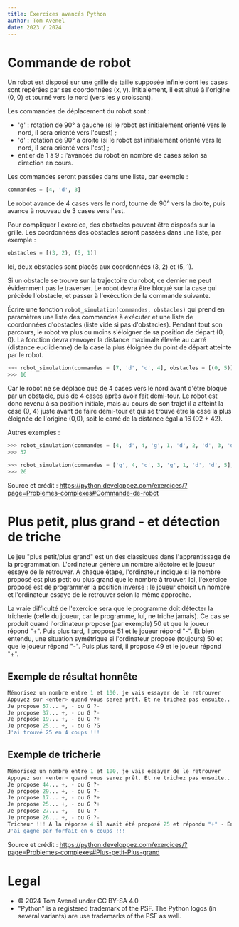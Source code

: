 ```yaml
---
title: Exercices avancés Python
author: Tom Avenel
date: 2023 / 2024
---
```


# Commande de robot

Un robot est disposé sur une grille de taille supposée infinie dont les cases sont repérées par ses coordonnées (x, y).
Initialement, il est situé à l'origine (0, 0) et tourné vers le nord (vers les y croissant).

Les commandes de déplacement du robot sont :

- 'g' : rotation de 90° à gauche (si le robot est initialement orienté vers le nord, il sera orienté vers l'ouest) ;
- 'd' : rotation de 90° à droite (si le robot est initialement orienté vers le nord, il sera orienté vers l'est) ;
- entier de 1 à 9 : l'avancée du robot en nombre de cases selon sa direction en cours.


Les commandes seront passées dans une liste, par exemple :

```python
commandes = [4, 'd', 3]
```

Le robot avance de 4 cases vers le nord, tourne de 90° vers la droite, puis avance à nouveau de 3 cases vers l'est.

Pour compliquer l'exercice, des obstacles peuvent être disposés sur la grille. Les coordonnées des obstacles seront passées dans une liste, par exemple :

```python
obstacles = [(3, 2), (5, 1)]
```

Ici, deux obstacles sont placés aux coordonnées (3, 2) et (5, 1).

Si un obstacle se trouve sur la trajectoire du robot, ce dernier ne peut évidemment pas le traverser.
Le robot devra être bloqué sur la case qui précède l'obstacle, et passer à l'exécution de la commande suivante.

Écrire une fonction `robot_simulation(commandes, obstacles)` qui prend en paramètres une liste des commandes à exécuter et une liste de coordonnées d'obstacles (liste vide si pas d'obstacles). Pendant tout son parcours, le robot va plus ou moins s'éloigner de sa position de départ (0, 0). La fonction devra renvoyer la distance maximale élevée au carré (distance euclidienne) de la case la plus éloignée du point de départ atteinte par le robot.


```python
>>> robot_simulation(commandes = [7, 'd', 'd', 4], obstacles = [(0, 5)]) 
>>> 16
```

Car le robot ne se déplace que de 4 cases vers le nord avant d'être bloqué par un obstacle, puis de 4 cases après avoir fait demi-tour.
Le robot est donc revenu à sa position initiale, mais au cours de son trajet il a atteint la case (0, 4) juste avant de faire demi-tour et qui se trouve être la case la plus éloignée de l'origine (0,0), soit le carré de la distance égal à 16 (02 + 42).

Autres exemples :

```python
>>> robot_simulation(commandes = [4, 'd', 4, 'g', 1, 'd', 2, 'd', 3, 'd', 1], obstacles = [(0, 4), (3, 3)]) 
>>> 32 
  
>>> robot_simulation(commandes = ['g', 4, 'd', 3, 'g', 1, 'd', 'd', 5], obstacles = [(-4, 2)]) 
>>> 26
```

Source et crédit : <https://python.developpez.com/exercices/?page=Problemes-complexes#Commande-de-robot>

# Plus petit, plus grand - et détection de triche 

Le jeu "plus petit/plus grand" est un des classiques dans l'apprentissage de la programmation. L'ordinateur génère un nombre aléatoire et le joueur essaye de le retrouver. À chaque étape, l'ordinateur indique si le nombre proposé est plus petit ou plus grand que le nombre à trouver.
Ici, l'exercice proposé est de programmer la position inverse : le joueur choisit un nombre et l'ordinateur essaye de le retrouver selon la même approche.

La vraie difficulté de l'exercice sera que le programme doit détecter la tricherie (celle du joueur, car le programme, lui, ne triche jamais). Ce cas se produit quand l'ordinateur propose (par exemple) 50 et que le joueur répond "+". Puis plus tard, il propose 51 et le joueur répond "-". Et bien entendu, une situation symétrique si l'ordinateur propose (toujours) 50 et que le joueur répond "-". Puis plus tard, il propose 49 et le joueur répond "+".

## Exemple de résultat honnête

```python
Mémorisez un nombre entre 1 et 100, je vais essayer de le retrouver
Appuyez sur <enter> quand vous serez prêt. Et ne trichez pas ensuite...
Je propose 57... +, - ou G ?-
Je propose 37... +, - ou G ?-
Je propose 19... +, - ou G ?+
Je propose 25... +, - ou G ?G
J'ai trouvé 25 en 4 coups !!!
```

## Exemple de tricherie

```python
Mémorisez un nombre entre 1 et 100, je vais essayer de le retrouver
Appuyez sur <enter> quand vous serez prêt. Et ne trichez pas ensuite...
Je propose 44... +, - ou G ?-
Je propose 29... +, - ou G ?-
Je propose 17... +, - ou G ?+
Je propose 25... +, - ou G ?+
Je propose 27... +, - ou G ?-
Je propose 26... +, - ou G ?-
Tricheur !!! A la réponse 4 il avait été proposé 25 et répondu "+" - En proposant 26 la réponse ne peut pas être "-" !!!
J'ai gagné par forfait en 6 coups !!!
```

Source et crédit : <https://python.developpez.com/exercices/?page=Problemes-complexes#Plus-petit-Plus-grand>

# Legal

- © 2024 Tom Avenel under CC  BY-SA 4.0
- "Python" is a registered trademark of the PSF. The Python logos (in several variants) are use trademarks of the PSF as well.
